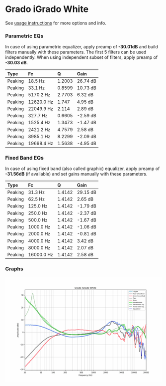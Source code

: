 # Grado iGrado White
See [usage instructions](https://github.com/jaakkopasanen/AutoEq#usage) for more options and info.

### Parametric EQs
In case of using parametric equalizer, apply preamp of **-30.01dB** and build filters manually
with these parameters. The first 5 filters can be used independently.
When using independent subset of filters, apply preamp of **-30.03 dB**.

| Type    | Fc         |      Q | Gain     |
|:--------|:-----------|:-------|:---------|
| Peaking | 18.5 Hz    | 1.2003 | 26.74 dB |
| Peaking | 33.1 Hz    | 0.8599 | 10.73 dB |
| Peaking | 5170.2 Hz  | 2.7703 | 6.32 dB  |
| Peaking | 12620.0 Hz | 1.747  | 4.95 dB  |
| Peaking | 22049.9 Hz | 2.114  | 2.89 dB  |
| Peaking | 327.7 Hz   | 0.6605 | -2.59 dB |
| Peaking | 1525.4 Hz  | 1.3473 | -1.47 dB |
| Peaking | 2421.2 Hz  | 4.7579 | 2.58 dB  |
| Peaking | 8985.1 Hz  | 8.2299 | -2.09 dB |
| Peaking | 19698.4 Hz | 1.5638 | -4.95 dB |

### Fixed Band EQs
In case of using fixed band (also called graphic) equalizer, apply preamp of **-31.56dB**
(if available) and set gains manually with these parameters.

| Type    | Fc         |      Q | Gain     |
|:--------|:-----------|:-------|:---------|
| Peaking | 31.3 Hz    | 1.4142 | 29.15 dB |
| Peaking | 62.5 Hz    | 1.4142 | 2.65 dB  |
| Peaking | 125.0 Hz   | 1.4142 | -1.79 dB |
| Peaking | 250.0 Hz   | 1.4142 | -2.37 dB |
| Peaking | 500.0 Hz   | 1.4142 | -1.67 dB |
| Peaking | 1000.0 Hz  | 1.4142 | -1.06 dB |
| Peaking | 2000.0 Hz  | 1.4142 | -0.81 dB |
| Peaking | 4000.0 Hz  | 1.4142 | 3.42 dB  |
| Peaking | 8000.0 Hz  | 1.4142 | 2.07 dB  |
| Peaking | 16000.0 Hz | 1.4142 | 2.58 dB  |

### Graphs
![](./Grado%20iGrado%20White.png)